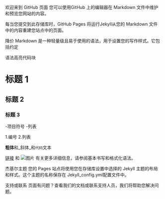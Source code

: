 欢迎来到 GitHub 页面
您可以使用GitHub 上的编辑器在 Markdown 文件中维护和预览您网站的内容。

每当您提交到此存储库时，GitHub Pages 将运行Jekyll从您的 Markdown 文件中的内容重建您站点中的页面。

降价
Markdown 是一种轻量级且易于使用的语法，用于设置您的写作样式。它包括约定

语法高亮代码块

# 标题 1 
## 标题 2 
### 标题 3

-项目符号
-列表

1.编号
2.列表

**粗体**和_斜体_和`代码`文本

[链接](url) 和 ![图片](src)
有关更多详细信息，请参阅基本书写和格式化语法。

杰基尔主题
您的 Pages 站点将使用您在存储库设置中选择的 Jekyll 主题的布局和样式。这个主题的名称保存在 Jekyll_config.yml配置文件中。

支持或联系
页面有问题？查看我们的文档或联系支持人员，我们将帮助您解决问题。
